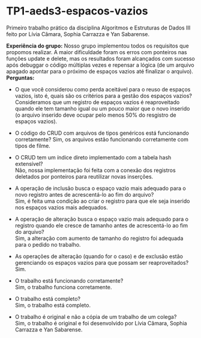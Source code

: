# TP1-aeds3-espacos-vazios
Primeiro trabalho prático da disciplina Algoritmos e Estruturas de Dados III feito por Lívia Câmara, Sophia Carrazza e Yan Sabarense.

**Experiência do grupo:**
    Nosso grupo implementou todos os requisitos que propomos realizar. A maior dificuldade foram os erros com ponteiros nas funções update e delete, mas os resultados foram alcançados com sucesso após debuggar o código múltiplas vezes e repensar a lógica (de um arquivo apagado apontar para o próximo de espaços vazios até finalizar o arquivo).
**Perguntas:**
- O que você considerou como perda aceitável para o reuso de espaços vazios, isto é, quais são os critérios para a gestão dos espaços vazios?<br/>
    Consideramos que um registro de espaços vazios é reaproveitado quando ele tem tamanho igual ou um pouco maior que o novo inserido (o arquivo inserido deve ocupar pelo menos 50% do resgistro de espaços vazios). <br/>

- O código do CRUD com arquivos de tipos genéricos está funcionando corretamente?
    Sim, os arquivos estão funcionando corretamente com tipos de filme. <br/>

- O CRUD tem um índice direto implementado com a tabela hash extensível?<br/>
    Não, nossa implementação foi feita com a conexão dos registros deletados por ponteiros para reutilizar novas inserções. <br/>

- A operação de inclusão busca o espaço vazio mais adequado para o novo registro antes de acrescentá-lo ao fim do arquivo?<br/>
    Sim, é feita uma condição ao criar o registro para que ele seja inserido nos espaços vazios mais adequados. <br/>

- A operação de alteração busca o espaço vazio mais adequado para o registro quando ele cresce de tamanho antes de acrescentá-lo ao fim do arquivo?<br/>
    Sim, a alteração com aumento de tamanho do registro foi adequada para o pedido no trabalho. <br/>

- As operações de alteração (quando for o caso) e de exclusão estão gerenciando os espaços vazios para que possam ser reaproveitados?<br/>
    Sim. <br/>

- O trabalho está funcionando corretamente?<br/>
    Sim, o trabalho funciona corretamente. <br/>

- O trabalho está completo?<br/>
    Sim, o trabalho está completo. <br/>

- O trabalho é original e não a cópia de um trabalho de um colega?<br/>
    Sim, o trabalho é original e foi desenvolvido por Lívia Câmara, Sophia Carrazza e Yan Sabarense. <br/>
